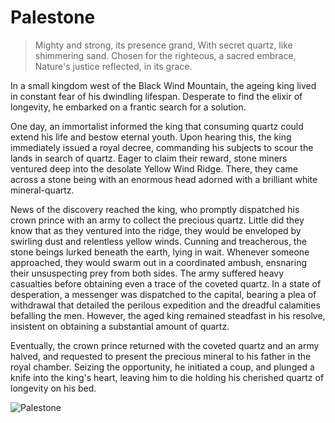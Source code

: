 # Palestone

> Mighty and strong, its presence grand,
> With secret quartz, like shimmering sand.
> Chosen for the righteous, a sacred embrace,
> Nature's justice reflected, in its grace.

In a small kingdom west of the Black Wind Mountain, the ageing king
lived in constant fear of his dwindling lifespan. Desperate to find the elixir
of longevity, he embarked on a frantic search for a solution.

One day, an immortalist informed the king that consuming quartz could
extend his life and bestow eternal youth. Upon hearing this, the king
immediately issued a royal decree, commanding his subjects to scour the
lands in search of quartz. Eager to claim their reward, stone miners
ventured deep into the desolate Yellow Wind Ridge. There, they came
across a stone being with an enormous head adorned with a brilliant white
mineral-quartz.

News of the discovery reached the king, who promptly dispatched his
crown prince with an army to collect the precious quartz. Little did they
know that as they ventured into the ridge, they would be enveloped by
swirling dust and relentless yellow winds. Cunning and treacherous, the
stone beings lurked beneath the earth, lying in wait. Whenever someone
approached, they would swarm out in a coordinated ambush, ensnaring
their unsuspecting prey from both sides. The army suffered heavy
casualties before obtaining even a trace of the coveted quartz. In a state of
desperation, a messenger was dispatched to the capital, bearing a plea of
withdrawal that detailed the perilous expedition and the dreadful
calamities befalling the men. However, the aged king remained steadfast
in his resolve, insistent on obtaining a substantial amount of quartz.

Eventually, the crown prince returned with the coveted quartz and an
army halved, and requested to present the precious mineral to his father
in the royal chamber. Seizing the opportunity, he initiated a coup, and
plunged a knife into the king's heart, leaving him to die holding his
cherished quartz of longevity on his bed.

![Palestone](/image-20240826210554952.png)